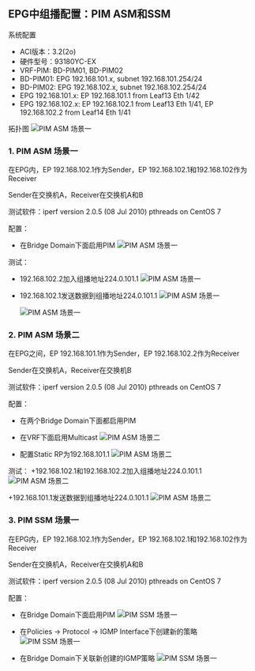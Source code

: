 ## EPG中组播配置：PIM ASM和SSM
系统配置
+ ACI版本：3.2(2o)
+ 硬件型号：93180YC-EX
+ VRF-PIM: BD-PIM01, BD-PIM02
+ BD-PIM01: EPG 192.168.101.x, subnet 192.168.101.254/24
+ BD-PIM02: EPG 192.168.102.x, subnet 192.168.102.254/24
+ EPG 192.168.101.x: EP 192.168.101.1 from Leaf13 Eth 1/42
+ EPG 192.168.102.x: EP 192.168.102.1 from Leaf13 Eth 1/41, EP 192.168.102.2 from Leaf14 Eth 1/41

拓扑图
![PIM ASM 场景一](https://github.com/syz2000/cisco-aci-troubleshooting/blob/master/resource/Feature-PIM-01.png)

### 1. PIM ASM 场景一
在EPG内，EP 192.168.102.1作为Sender，EP 192.168.102.1和192.168.102作为Receiver

Sender在交换机A，Receiver在交换机A和B

测试软件：iperf version 2.0.5 (08 Jul 2010) pthreads on CentOS 7

配置：
+ 在Bridge Domain下面启用PIM
![PIM ASM 场景一](https://github.com/syz2000/cisco-aci-troubleshooting/blob/master/resource/Feature-PIM-02.png)

测试：
+ 192.168.102.2加入组播地址224.0.101.1
![PIM ASM 场景一](https://github.com/syz2000/cisco-aci-troubleshooting/blob/master/resource/Feature-PIM-03.png)

+ 192.168.102.1发送数据到组播地址224.0.101.1
![PIM ASM 场景一](https://github.com/syz2000/cisco-aci-troubleshooting/blob/master/resource/Feature-PIM-04.png)

  ![PIM ASM 场景一](https://github.com/syz2000/cisco-aci-troubleshooting/blob/master/resource/Feature-PIM-05.png)

### 2. PIM ASM 场景二
在EPG之间，EP 192.168.101.1作为Sender，EP 192.168.102.2作为Receiver

Sender在交换机A，Receiver在交换机B

测试软件：iperf version 2.0.5 (08 Jul 2010) pthreads on CentOS 7

配置：
+ 在两个Bridge Domain下面都启用PIM
+ 在VRF下面启用Multicast
![PIM ASM 场景二](https://github.com/syz2000/cisco-aci-troubleshooting/blob/master/resource/Feature-PIM-06.png)

+ 配置Static RP为192.168.101.1
![PIM ASM 场景二](https://github.com/syz2000/cisco-aci-troubleshooting/blob/master/resource/Feature-PIM-07.png)

测试：
+192.168.102.1和192.168.102.2加入组播地址224.0.101.1
![PIM ASM 场景二](https://github.com/syz2000/cisco-aci-troubleshooting/blob/master/resource/Feature-PIM-08.png)

+192.168.101.1发送数据到组播地址224.0.101.1
![PIM ASM 场景二](https://github.com/syz2000/cisco-aci-troubleshooting/blob/master/resource/Feature-PIM-09.png)


### 3. PIM SSM 场景一
在EPG内，EP 192.168.102.1作为Sender，EP 192.168.102.1和192.168.102作为Receiver

Sender在交换机A，Receiver在交换机A和B

测试软件：iperf version 2.0.5 (08 Jul 2010) pthreads on CentOS 7

配置：
+ 在Bridge Domain下面启用PIM
![PIM SSM 场景一](https://github.com/syz2000/cisco-aci-troubleshooting/blob/master/resource/Feature-PIM-02.png)

+ 在Policies -> Protocol -> IGMP Interface下创建新的策略
![PIM SSM 场景一](https://github.com/syz2000/cisco-aci-troubleshooting/blob/master/resource/Feature-PIM-10.png)

+ 在Bridge Domain下关联新创建的IGMP策略
![PIM SSM 场景一](https://github.com/syz2000/cisco-aci-troubleshooting/blob/master/resource/Feature-PIM-11.png)
